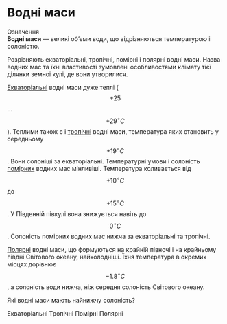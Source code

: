 Водні маси
==========

<div class="eoz-wrap">
<span class="eoz">Означення</span>
<div class="eoz-text">
<b>Воднi маси</b> — великi об’єми води, що вiдрiзняються температурою i солонiстю.
</div>
</div>

Розрізняють <span class="p1">екваторіальні</span>, <span class="p1">тропічні</span>, <span class="p1">помірні</span> і <span class="p1">полярні</span> водні маси. Назва водних мас та їхні властивості зумовлені особливостями клімату тієї ділянки земної кулі, де вони утворилися. 

<u>Екваторіальні</u> водні маси дуже теплі ($$+25$$ ... $$+29^{\circ}С$$). Теплими також є і
<u>тропічні</u> водні маси, температура яких становить у середньому
$$+19^{\circ}С$$. Вони солоніші за екваторіальні. Температурні умови і
солоність <u>помірних</u> водних мас мінливіші. Температура коливається від
$$+10^{\circ}С$$ до $$+15^{\circ}С$$. У Південній півкулі вона знижується
навіть до $$0^{\circ}С$$. Солоність помірних водних мас нижча за
екваторіальні та тропічні. 

<u>Полярні</u> водні маси, що формуються на
крайній півночі і на крайньому півдні Світового океану, найхолодніші.
Їхня температура в окремих місцях дорівнює $$-1.8 ^{\circ}С$$, а солоність
води нижча, ніж середня солоність Світового океану.

<quiz>
<question>
<p>Які водні маси мають найнижчу солоність?</p>
<answer>Екваторіальні</answer>
<answer>Тропічні</answer>
<answer>Помірні</answer>
<answer correct>Полярні</answer>
<question>
<quiz>
